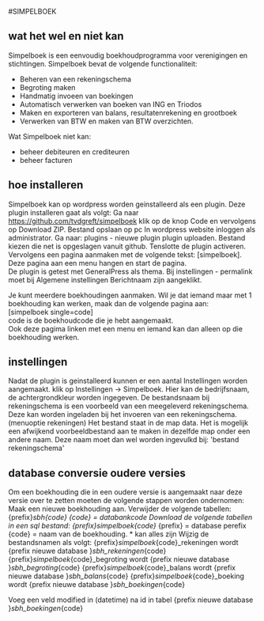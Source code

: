 #SIMPELBOEK
## wat het wel en niet kan
Simpelboek is een eenvoudig boekhoudprogramma voor verenigingen en stichtingen.
Simpelboek bevat de volgende functionaliteit:
* Beheren van een rekeningschema
* Begroting maken
* Handmatig invoeen van boekingen
* Automatisch verwerken van boeken van ING en Triodos
* Maken en exporteren van balans, resultatenrekening en grootboek
* Verwerken van BTW en maken van BTW overzichten.

Wat Simpelboek niet kan:
* beheer debiteuren en crediteuren
* beheer facturen

## hoe installeren
Simpelboek kan op wordpress worden geinstalleerd als een plugin. 
Deze plugin installeren gaat als volgt:
Ga naar https://github.com/tvdgreft/simpelboek
klik op de knop Code en vervolgens op Download ZIP.
Bestand opslaan op pc
In wordpress website inloggen als administrator.
Ga naar: plugins - nieuwe plugin
plugin uploaden. Bestand kiezen die net is opgeslagen vanuit github.
Tenslotte de plugin activeren.
Vervolgens een pagina aanmaken met de volgende tekst: [simpelboek].  
Deze pagina aan een menu hangen en start de pagina.  
De plugin is getest met GeneralPress als thema. 
Bij instellingen - permalink moet bij Algemene instellingen Berichtnaam zijn aangeklikt.

Je kunt meerdere boekhoudingen aanmaken. Wil je dat iemand maar met 1 boekhouding kan werken, maak dan de volgende pagina aan:  
[simpelboek single=code]  
code is de boekhoudcode die je hebt aangemaakt.  
Ook deze pagima linken met een menu en iemand kan dan alleen op die boekhouding werken.  

## instellingen

Nadat de plugin is geinstalleerd kunnen er een aantal Instellingen worden aangemaakt.
klik op Instellingen -> Simpelboek.
Hier kan de bedrijfsnaam, de achtergrondkleur worden ingegeven.
De bestandsnaam bij rekeningschema is een voorbeeld van een meegeleverd rekeningschema.
Deze kan worden ingeladen bij het invoeren van een rekeningschema. (menuoptie rekeningen)
Het bestand staat in de map data.
Het is mogelijk een afwijkend voorbeeldbestand aan te maken in dezelfde map onder een andere naam.
Deze naam moet dan wel worden ingevulkd bij: 'bestand rekeningschema'

## database conversie oudere versies
Om een boekhouding die in een oudere versie is aangemaakt naar deze versie over te zetten moeten de volgende stappen worden ondernomen:
Maak een nieuwe boekhouding aan.
Verwijder de volgende tabellen: {prefix}_sbh_*_{code}  {code} = databankcode
Download de volgende tabellen in een sql bestand:
{prefix}_simpelboek_{code}_*        {prefix} = database perefix {code} = naam van de boekhouding.   * kan alles zijn
Wijzig de bestandsnamen als volgt:
{prefix}_simpelboek_{code}_rekeningen wordt {prefix nieuwe database }_sbh_rekeningen_{code}
{prefix}_simpelboek_{code}_begroting wordt {prefix nieuwe database }_sbh_begroting_{code}
{prefix}_simpelboek_{code}_balans wordt {prefix nieuwe database }_sbh_balans_{code}
{prefix}_simpelboek_{code}_boeking wordt {prefix nieuwe database }_sbh_boekingen_{code}

Voeg een veld modified in (datetime) na id in tabel {prefix nieuwe database }_sbh_boekingen_{code}
